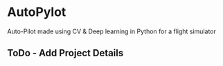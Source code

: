 # AutoPylot
 Auto-Pilot made using CV & Deep learning in Python for a flight simulator

## ToDo - Add Project Details
